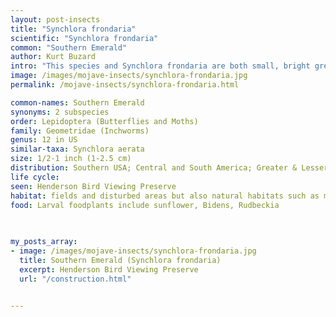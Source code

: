 ```yaml
---
layout: post-insects
title: "Synchlora frondaria"
scientific: "Synchlora frondaria"
common: "Southern Emerald"
author: Kurt Buzard
intro: "This species and Synchlora frondaria are both small, bright green Emerald moths, with narrow white antemedian and postmedian lines, a dorsal white stripe on the abdomen, and with little or no red on the wings. In S. aerata, the lines on the wings are fairly even, particularly on the forewing, and are usually only slightly dentate or waved, if at all. In S. frondaria, the lines are much more conspicuously dentate and there is a strong outward bulge in the postmedian of both wings located between M3 and Cu2 (some aerata show a slight offset in the postmedian on the hindwings but not on the forewings). Nemoria bifilata has a similar white abdominal stripe, but has a red terminal line that is absent in both of our Synchlora species. Larvae take on the colors of their host plant and employ decorative crypsis by attaching plant material to themselves."
image: /images/mojave-insects/synchlora-frondaria.jpg
permalink: /mojave-insects/synchlora-frondaria.html

common-names: Southern Emerald
synonyms: 2 subspecies
order: Lepidoptera (Butterflies and Moths)
family: Geometridae (Inchworms)
genus: 12 in US
similar-taxa: Synchlora aerata
size: 1/2-1 inch (1-2.5 cm)
distribution: Southern USA; Central and South America; Greater & Lesser Antilles
life cycle: 
seen: Henderson Bird Viewing Preserve
habitat: fields and disturbed areas but also natural habitats such as marshes, lake and river shorelines
food: Larval foodplants include sunflower, Bidens, Rudbeckia
 
   

my_posts_array:
- image: /images/mojave-insects/synchlora-frondaria.jpg
  title: Southern Emerald (Synchlora frondaria)
  excerpt: Henderson Bird Viewing Preserve
  url: "/construction.html"

 
---
```

  
  
 <p></p>
  